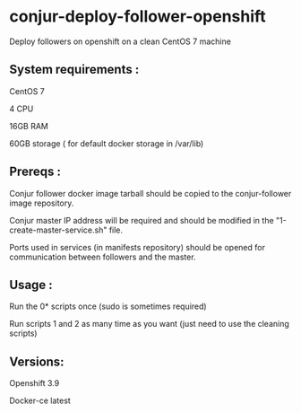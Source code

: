 # conjur-deploy-follower-openshift
Deploy followers on openshift on a clean CentOS 7 machine

## System requirements : 
CentOS 7

4 CPU

16GB RAM

60GB storage ( for default docker storage in /var/lib)

## Prereqs :
Conjur follower docker image tarball should be copied to the conjur-follower image repository.

Conjur master IP address will be required and should be modified in the "1-create-master-service.sh" file.

Ports used in services (in manifests repository) should be opened for communication between followers and the master.

## Usage : 
Run the 0* scripts once (sudo is sometimes required)

Run scripts 1 and 2 as many time as you want (just need to use the cleaning scripts)

## Versions: 
Openshift 3.9

Docker-ce latest
